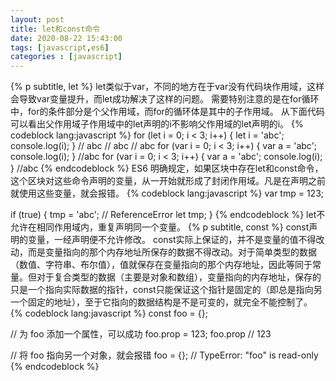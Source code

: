 ```yaml
---
layout: post
title: let和const命令
date: 2020-08-22 15:43:00
tags: [javascript,es6]
categories : [javascript]
---
```

{% p subtitle, let %}
let类似于var，不同的地方在于var没有代码块作用域，这样会导致var变量提升，而let成功解决了这样的问题。
需要特别注意的是在for循环中，for的条件部分是个父作用域，而for的循环体是其中的子作用域。
从下面代码可以看出父作用域子作用域中的let声明的i不影响父作用域的let声明的i。
{% codeblock lang:javascript %}
for (let i = 0; i < 3; i++) {
  let i = 'abc';
  console.log(i);
}
// abc
// abc
// abc
for (var i = 0; i < 3; i++) {
  var a = 'abc';
  console.log(i);
}
//abc
for (var i = 0; i < 3; i++) {
  var a = 'abc';
  console.log(i);
}
//abc
{% endcodeblock  %}
ES6 明确规定，如果区块中存在let和const命令，这个区块对这些命令声明的变量，从一开始就形成了封闭作用域。凡是在声明之前就使用这些变量，就会报错。
{% codeblock lang:javascript %}
var tmp = 123;

if (true) {
  tmp = 'abc'; // ReferenceError
  let tmp;
}
{% endcodeblock  %}
let不允许在相同作用域内，重复声明同一个变量。
{% p subtitle, const %}
const声明的变量，一经声明便不允许修改。
const实际上保证的，并不是变量的值不得改动，而是变量指向的那个内存地址所保存的数据不得改动。对于简单类型的数据（数值、字符串、布尔值），值就保存在变量指向的那个内存地址，因此等同于常量。但对于复合类型的数据（主要是对象和数组），变量指向的内存地址，保存的只是一个指向实际数据的指针，const只能保证这个指针是固定的（即总是指向另一个固定的地址），至于它指向的数据结构是不是可变的，就完全不能控制了。
{% codeblock lang:javascript %}
const foo = {};

// 为 foo 添加一个属性，可以成功
foo.prop = 123;
foo.prop // 123

// 将 foo 指向另一个对象，就会报错
foo = {}; // TypeError: "foo" is read-only
{% endcodeblock  %}
